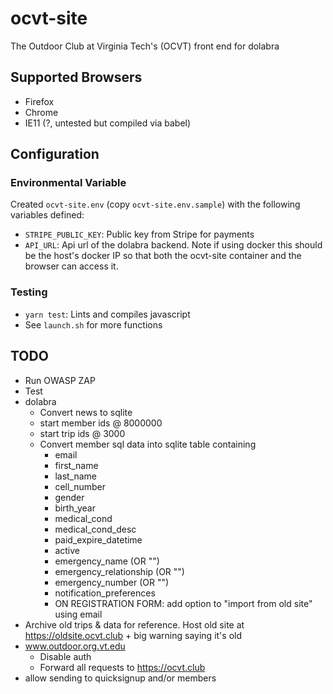 # ocvt-site

The Outdoor Club at Virginia Tech's (OCVT) front end for dolabra

## Supported Browsers

* Firefox
* Chrome
* IE11 (?, untested but compiled via babel)


## Configuration

### Environmental Variable

Created `ocvt-site.env` (copy `ocvt-site.env.sample`) with the following variables defined:
* `STRIPE_PUBLIC_KEY`: Public key from Stripe for payments
* `API_URL`: Api url of the dolabra backend. Note if using docker this should be the host's docker IP so that both the ocvt-site container and the browser can access it.

### Testing

* `yarn test`: Lints and compiles javascript
* See `launch.sh` for more functions

## TODO

* Run OWASP ZAP
* Test
* dolabra
  * Convert news to sqlite
  * start member ids @ 8000000
  * start trip ids @ 3000
  * Convert member sql data into sqlite table containing
    * email
    * first_name
    * last_name
    * cell_number
    * gender
    * birth_year
    * medical_cond
    * medical_cond_desc
    * paid_expire_datetime
    * active
    * emergency_name (OR "")
    * emergency_relationship (OR "")
    * emergency_number (OR "")
    * notification_preferences
    * ON REGISTRATION FORM: add option to "import from old site" using email
* Archive old trips & data for reference. Host old site at https://oldsite.ocvt.club + big warning saying it's old
* www.outdoor.org.vt.edu
  * Disable auth
  * Forward all requests to https://ocvt.club
* allow sending to quicksignup and/or members
